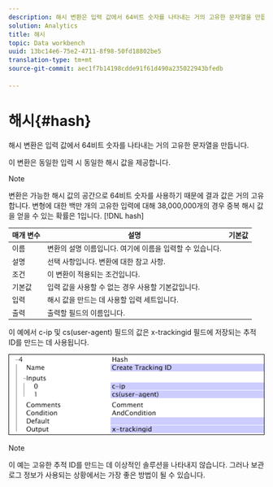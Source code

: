 ```yaml
---
description: 해시 변환은 입력 값에서 64비트 숫자를 나타내는 거의 고유한 문자열을 만듭니다.
solution: Analytics
title: 해시
topic: Data workbench
uuid: 13bc14e6-75e2-4711-8f98-50fd18802be5
translation-type: tm+mt
source-git-commit: aec1f7b14198cdde91f61d490a235022943bfedb

---
```



# 해시{#hash}

해시 변환은 입력 값에서 64비트 숫자를 나타내는 거의 고유한 문자열을 만듭니다.

이 변환은 동일한 입력 시 동일한 해시 값을 제공합니다.

>[!NOTE]
>
>변환은 가능한 해시 값의 공간으로 64비트 숫자를 사용하기 때문에 결과 값은 거의 고유합니다. 변형에 대한 백만 개의 고유한 입력에 대해 38,000,000개의 경우 중복 해시 값을 얻을 수 있는 확률은 1입니다. [!DNL hash]

| 매개 변수 | 설명 | 기본값 |
|---|---|---|
|  이름  | 변환의 설명 이름입니다. 여기에 이름을 입력할 수 있습니다. |  |
| 설명 | 선택 사항입니다. 변환에 대한 참고 사항. |  |
| 조건 | 이 변환이 적용되는 조건입니다. |  |
| 기본값 | 입력 값을 사용할 수 없는 경우 사용할 기본값입니다. |  |
| 입력 | 해시 값을 만드는 데 사용할 입력 세트입니다. |  |
| 출력 | 출력할 필드의 이름입니다. |  |

이 예에서 c-ip 및 cs(user-agent) 필드의 값은 x-trackingid 필드에 저장되는 추적 ID를 만드는 데 사용됩니다.

![](assets/cfg_TransformationType_Hash.png)

>[!NOTE]
>
>이 예는 고유한 추적 ID를 만드는 데 이상적인 솔루션을 나타내지 않습니다. 그러나 보관 로그 정보가 사용되는 상황에서는 가장 좋은 방법이 될 수 있습니다.

